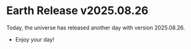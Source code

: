 # Earth Release v2025.08.26
Today, the universe has released another day with version 2025.08.26.
- Enjoy your day!

